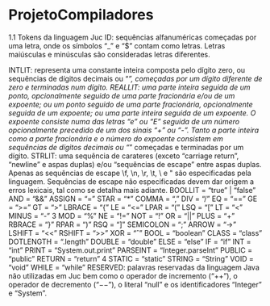 # ProjetoCompiladores

1.1 Tokens da linguagem Juc
ID: sequências alfanuméricas começadas por uma letra, onde os símbolos “_” e “$” contam como letras. Letras maiúsculas e minúsculas são consideradas letras diferentes.

INTLIT: representa uma constante inteira composta pelo dígito zero, ou sequências de dígitos decimais ou “_”, começadas por um dígito diferente de zero e terminadas num dígito.
REALLIT: uma parte inteira seguida de um ponto, opcionalmente seguido de uma parte fracionária e/ou de um expoente; ou um ponto seguido de uma parte fracionária, opcionalmente
seguida de um expoente; ou uma parte inteira seguida de um expoente. O expoente consiste
numa das letras “e” ou “E” seguida de um número opcionalmente precedido de um dos sinais
“+” ou “-”. Tanto a parte inteira como a parte fracionária e o número do expoente consistem em
sequências de dígitos decimais ou “_” começadas e terminadas por um dígito.
STRLIT: uma sequência de carateres (exceto “carriage return”, “newline” e aspas duplas) e/ou
“sequências de escape” entre aspas duplas. Apenas as sequências de escape \f, \n, \r, \t, \\ e
\" são especificadas pela linguagem. Sequências de escape não especificadas devem dar origem
a erros lexicais, tal como se detalha mais adiante.
BOOLLIT = “true” | “false”
AND = “&&”
ASSIGN = “=”
STAR = “*”
COMMA = “,”
DIV = “/”
EQ = “==”
GE = “>=”
GT = “>”
LBRACE = “{”
LE = “<=”
LPAR = “(”
LSQ = “[”
LT = “<”
MINUS = “-”
3
MOD = “%”
NE = “!=”
NOT = “!”
OR = “||”
PLUS = “+”
RBRACE = “}”
RPAR = “)”
RSQ = “]”
SEMICOLON = “;”
ARROW = “->”
LSHIFT = “<<”
RSHIFT = “>>”
XOR = “ˆ”
BOOL = “boolean”
CLASS = “class”
DOTLENGTH = “.length”
DOUBLE = “double”
ELSE = “else”
IF = “if”
INT = “int”
PRINT = “System.out.print”
PARSEINT = “Integer.parseInt”
PUBLIC = “public”
RETURN = “return”
4
STATIC = “static”
STRING = “String”
VOID = “void”
WHILE = “while”
RESERVED: palavras reservadas da linguagem Java não utilizadas em Juc bem como o operador
de incremento (“++”), o operador de decremento (“−−”), o literal “null” e os identificadores
“Integer” e “System”.

